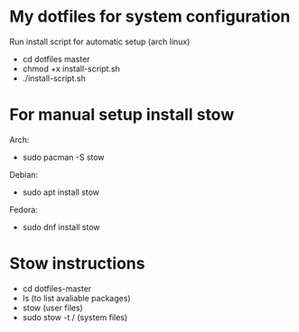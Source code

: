 # My dotfiles for system configuration 

Run install script for automatic setup (arch linux)
- cd dotfiles master
- chmod +x install-script.sh
- ./install-script.sh

# For manual setup install stow

Arch:
- sudo pacman -S stow

Debian: 
- sudo apt install stow
  
Fedora:
- sudo dnf install stow

# Stow instructions 
- cd dotfiles-master
- ls (to list avaliable packages)
- stow <package name> (user files)
- sudo stow -t / <package name> (system files)

